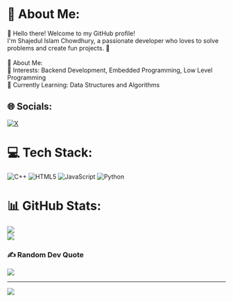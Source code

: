 # 💫 About Me:

👋 Hello there! Welcome to my GitHub profile!<br>I'm Shajedul Islam Chowdhury, a passionate developer who loves to solve problems and create fun projects. 🚀<br><br>🌟 About Me:<br>🎯 Interests: Backend Development, Embedded Programming, Low Level Programming<br>🌱 Currently Learning: Data Structures and Algorithms

## 🌐 Socials:

[![X](https://img.shields.io/badge/X-black.svg?logo=X&logoColor=white)](https://x.com/@shajedulic)

# 💻 Tech Stack:

![C++](https://img.shields.io/badge/c++-%2300599C.svg?style=for-the-badge&logo=c%2B%2B&logoColor=white) ![HTML5](https://img.shields.io/badge/html5-%23E34F26.svg?style=for-the-badge&logo=html5&logoColor=white) ![JavaScript](https://img.shields.io/badge/javascript-%23323330.svg?style=for-the-badge&logo=javascript&logoColor=%23F7DF1E) ![Python](https://img.shields.io/badge/python-3670A0?style=for-the-badge&logo=python&logoColor=ffdd54)

# 📊 GitHub Stats:

![](https://github-readme-streak-stats.herokuapp.com/?user=shajedulic&theme=dark&hide_border=true)<br/>
![](https://github-readme-stats.vercel.app/api/top-langs/?username=shajedulic&theme=dark&hide_border=true&include_all_commits=true&count_private=true&layout=compact)

### ✍️ Random Dev Quote

![](https://quotes-github-readme.vercel.app/api?type=horizontal&theme=radical)

---

[![](https://visitcount.itsvg.in/api?id=shajedulic&label=Profile%20Views&icon=0&pretty=false)](https://visitcount.itsvg.in)

<!-- Proudly created with GPRM ( https://gprm.itsvg.in ) -->
